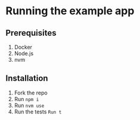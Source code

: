 # Running the example app

## Prerequisites

1. Docker
2. Node.js
3. nvm

## Installation

1. Fork the repo
2. Run `npm i`
3. Run `nvm use`
4. Run the tests `Run t`
 